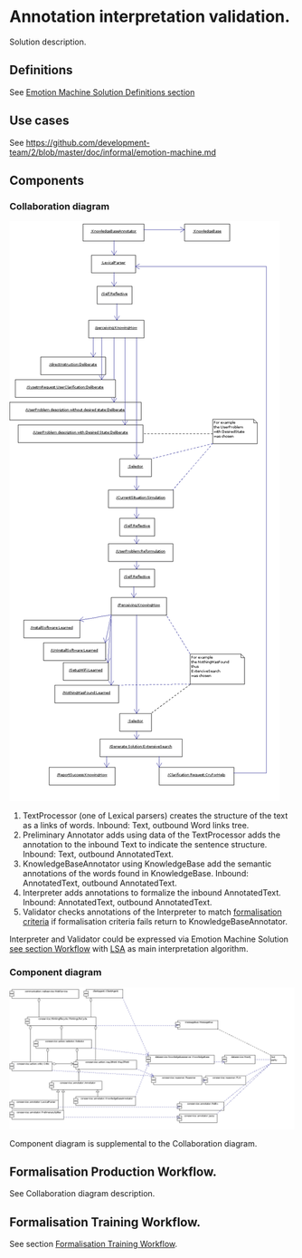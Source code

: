 # Annotation interpretation validation.
Solution description.

## Definitions

See [Emotion Machine Solution Definitions section](https://github.com/development-team/2/blob/master/doc/informal/emotion-machine.md)

## Use cases

See https://github.com/development-team/2/blob/master/doc/informal/emotion-machine.md

## Components

### Collaboration diagram

![Collaboration](https://github.com/development-team/2/raw/master/doc/design-specification/uml/images/AIVCollaboration.png)

 1. TextProcessor (one of Lexical parsers) creates the structure of the text as a links of words. Inbound: Text, outbound Word links tree.
 1. Preliminary Annotator adds using data of the TextProcessor adds the annotation to the inbound Text to indicate the sentence structure. Inbound: Text, outbound AnnotatedText.
 1. KnowledgeBaseAnnotator using KnowledgeBase add the semantic annotations of the words found in KnowledgeBase. Inbound: AnnotatedText, outbound AnnotatedText.
 1. Interpreter adds annotations to formalize the inbound AnnotatedText. Inbound: AnnotatedText, outbound AnnotatedText.
 1. Validator checks annotations of the Interpreter to match [formalisation criteria](https://github.com/development-team/2/blob/master/doc/informal/formalisation-criteria.md)
 if formalisation criteria fails return to KnowledgeBaseAnnotator.

Interpreter and Validator could be expressed via Emotion Machine Solution [see section Workflow](https://github.com/development-team/2/blob/master/doc/informal/emotion-machine.md) with
[LSA](http://en.wikipedia.org/wiki/Latent_semantic_analysishttp://en.wikipedia.org/wiki/Latent_semantic_analysis) as main interpretation algorithm.

### <a name="Component_diagram">Component diagram</a>

![Component](https://github.com/development-team/2/raw/master/doc/design-specification/uml/images/Component.png)

Component diagram is supplemental to the Collaboration diagram.

## Formalisation Production Workflow.

See Collaboration diagram description.

## Formalisation Training Workflow.

See section [Formalisation Training Workflow](https://github.com/development-team/2/blob/master/doc/informal/emotion-machine.md).